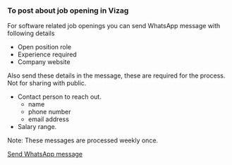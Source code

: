 ### To post about job opening in Vizag

For software related job openings you can send WhatsApp message with following details
+ Open position role
+ Experience required
+ Company website

Also send these details in the message, these are required for the process. Not for sharing with public.
+ Contact person to reach out.
	+ name 
	+ phone number
	+ email address
+ Salary range.


Note:
These messages are processed weekly once.

[Send WhatsApp message](https://api.whatsapp.com/send?phone=917674882980‬&text=New%2C%20Open%2C%20Position!)